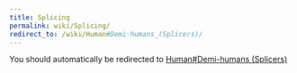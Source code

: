 ```yaml
---
title: Splicing
permalink: wiki/Splicing/
redirect_to: /wiki/Human#Demi-humans_(Splicers)/
---
```


You should automatically be redirected to [Human#Demi-humans (Splicers)](/wiki/Human#Demi-humans_(Splicers)/)
